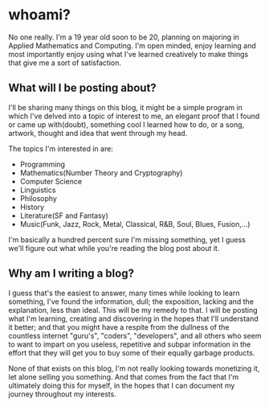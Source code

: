 # whoami?

No one really. I'm a 19 year old soon to be 20, planning on majoring in Applied Mathematics and Computing. I'm open minded, enjoy learning and most importantly enjoy using what I've learned creatively to make things that give me a sort of satisfaction.

## **What will I be posting about?**

I'll be sharing many things on this blog, it might be a simple program in which I've delved into a topic of interest to me, an elegant proof that I found or came up with(doubt), something cool I learned how to do, or a song, artwork, thought and idea that went through my head.

The topics I'm interested in are: 

- Programming
- Mathematics(Number Theory and Cryptography) 
- Computer Science 
- Linguistics 
- Philosophy 
- History
- Literature(SF and Fantasy)
- Music(Funk, Jazz, Rock, Metal, Classical, R&B, Soul, Blues, Fusion,...)

I'm basically a hundred percent sure I'm missing something, yet I guess we'll figure out what while you're reading the blog post about it.

## **Why am I writing a blog?**

I guess that's the easiest to answer, many times while looking to learn something, I've found the information, dull; the exposition, lacking and the explanation, less than ideal. This will be my remedy to that. I will be posting what I'm learning, creating and discovering in the hopes that I'll understand it better; and that you might have a respite from the dullness of the countless internet "guru's", "coders", "developers", and all others who seem to want to impart on you useless, repetitive and subpar information in the effort that they will get you to buy some of their equally garbage products. 

None of that exists on this blog, I'm not really looking towards monetizing it, let alone selling you something. And that comes from the fact that I'm ultimately doing this for myself, in the hopes that I can document my journey throughout my interests.
